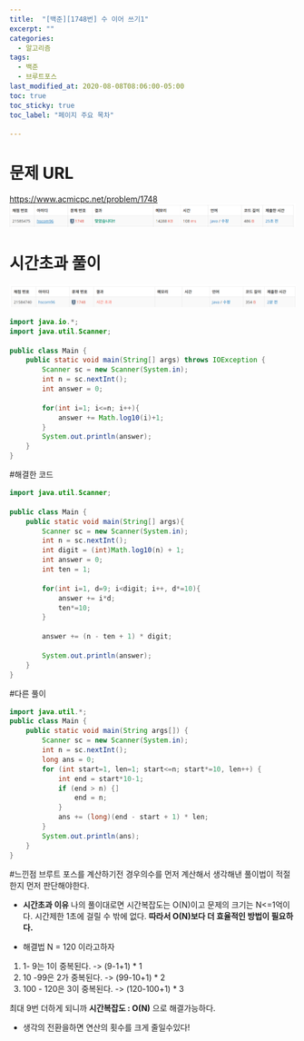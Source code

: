 ```yaml
---
title:  "[백준][1748번] 수 이어 쓰기1"
excerpt: ""
categories:
  - 알고리즘
tags:
  - 백준
  - 브루트포스
last_modified_at: 2020-08-08T08:06:00-05:00
toc: true
toc_sticky: true
toc_label: "페이지 주요 목차"

---
```

# 문제 URL
https://www.acmicpc.net/problem/1748
![boj1748](/images/2020/08/boj1748.png)

# 시간초과 풀이
![boj1748a](/images/2020/08/boj1748a.png)
```java
import java.io.*;
import java.util.Scanner;

public class Main {
    public static void main(String[] args) throws IOException {
        Scanner sc = new Scanner(System.in);
        int n = sc.nextInt();
        int answer = 0;

        for(int i=1; i<=n; i++){
            answer += Math.log10(i)+1;
        }
        System.out.println(answer);
    }
}
```

#해결한 코드
```java
import java.util.Scanner;

public class Main {
    public static void main(String[] args){
        Scanner sc = new Scanner(System.in);
        int n = sc.nextInt();
        int digit = (int)Math.log10(n) + 1;
        int answer = 0;
        int ten = 1;

        for(int i=1, d=9; i<digit; i++, d*=10){
            answer += i*d;
            ten*=10;
        }

        answer += (n - ten + 1) * digit;

        System.out.println(answer);
    }
}
```
#다른 풀이
```java
import java.util.*;
public class Main {
    public static void main(String args[]) {
        Scanner sc = new Scanner(System.in);
        int n = sc.nextInt();
        long ans = 0;
        for (int start=1, len=1; start<=n; start*=10, len++) {
            int end = start*10-1;
            if (end > n) {]
                end = n;
            }
            ans += (long)(end - start + 1) * len;
        }
        System.out.println(ans);
    }
}
```


#느낀점
브루트 포스를 계산하기전 경우의수를 먼저 계산해서
생각해낸 풀이법이 적절한지 먼저 판단해야한다.

- __시간초과 이유__
나의 풀이대로면 시간복잡도는 O(N)이고
문제의 크기는 N<=1억이다. 시간제한 1초에 걸릴 수 밖에 없다.
__따라서 O(N)보다 더 효율적인 방법이 필요하다.__  

- 해결법
 N = 120 이라고하자
 1. 1- 9는 1이 중복된다.
 -> (9-1+1) * 1
 2. 10 -99은 2가 중복된다.
 -> (99-10+1) * 2
 3. 100 - 120은 3이 중복된다.
 -> (120-100+1) * 3

최대 9번 더하게 되니까
 __시간복잡도 : O(N)__ 으로 해결가능하다.


 - 생각의 전환을하면 연산의 횟수를 크게 줄일수있다!
